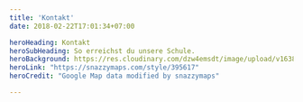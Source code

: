 ```yaml
---
title: 'Kontakt'
date: 2018-02-22T17:01:34+07:00

heroHeading: Kontakt
heroSubHeading: So erreichst du unsere Schule.
heroBackground: https://res.cloudinary.com/dzw4emsdt/image/upload/v1638489038/website/snazzy_zyma8n.webp
heroLink: "https://snazzymaps.com/style/395617"
heroCredit: "Google Map data modified by snazzymaps"

---
```



